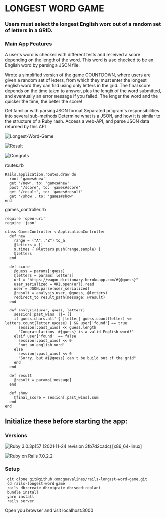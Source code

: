 # LONGEST WORD GAME

### Users must select the longest English word out of a random set of letters in a GRID.

### Main App Features
A user's word is checked with different tests and received a score depending on the length of the word.
This word is also checked to be an English word by parsing a JSON file.

Wrote a simplified version of the game COUNTDOWN, where users are given a random set of letters, from which they must enter the longest english word they can find using only letters in the grid.
The final score depends on the time taken to answer, plus the length of the word submitted, and eventually an error message if you failed.  The longer the word and the quicker the time, the better the score! 


Get familiar with parsing JSON format
Separated program's responsibilities into several sub-methods
Determine what is a JSON, and how it is similar to the structure of a Ruby hash.
Access a web-API, and parse JSON data returned by this API

![Longest-Word-Game](https://user-images.githubusercontent.com/100665876/210687814-06658c9c-c935-4fc3-9525-3626fbc50d86.jpeg)

![Result](https://user-images.githubusercontent.com/100665876/210687890-8dc14a32-4244-4f9c-97a3-411a576cbee1.jpeg)

![Congrats](https://user-images.githubusercontent.com/100665876/210687931-ab5a4df7-4692-436e-a7b3-c3bb81140712.jpeg)

routes.rb

```
Rails.application.routes.draw do
  root 'games#new'
  get '/new', to: 'games#new'
  post '/score', to: 'games#score'
  get '/result', to: 'games#result'
  get '/show', to: 'games#show'
end
```

games_controller.rb

```
require 'open-uri'
require 'json'

class GamesController < ApplicationController
  def new
    range = ("A".."Z").to_a
    @letters = []
    9.times { @letters.push(range.sample) }
    @letters
  end

  def score
    @guess = params[:guess]
    @letters = params[:letters]
    url = "https://wagon-dictionary.herokuapp.com/#{@guess}"
    user_serialized = URI.open(url).read
    user = JSON.parse(user_serialized)
    @result = analysis(user, @guess, @letters)
    redirect_to result_path(message: @result)
  end

  def analysis(user, guess, letters)
    session[:past_wins] ||= []
    if guess.chars.all? { |letter| guess.count(letter) <= letters.count(letter.upcase) } && user['found'] == true
      session[:past_wins] << guess.length
      "Congratulations! #{guess} is a valid English word!"
    elsif user['found'] == false
      session[:past_wins] << 0
      'not an english word'
    else
      session[:past_wins] << 0
      "Sorry, but #{@guess} can't be build out of the grid"
    end
  end

  def result
    @result = params[:message]
  end

  def show
    @final_score = session[:past_wins].sum
  end
end
```


## Initialize these before starting the app:

### Versions

![Ruby](https://img.shields.io/badge/Ruby-CC342D?style=for-the-badge&logo=ruby&logoColor=white) 3.0.3p157 (2021-11-24 revision 3fb7d2cadc) [x86_64-linux]

![Ruby on Rails](https://img.shields.io/badge/Ruby_on_Rails-CC0000?style=for-the-badge&logo=ruby-on-rails&logoColor=white) 7.0.2.2


### Setup

```
 git clone git@github.com:guavalines/rails-longest-word-game.git
 cd rails-longest-word-game
 rails db:create db:migrate db:seed:replant
 bundle install
 yarn install
 rails server
```
Open you browser and visit localhost:3000
